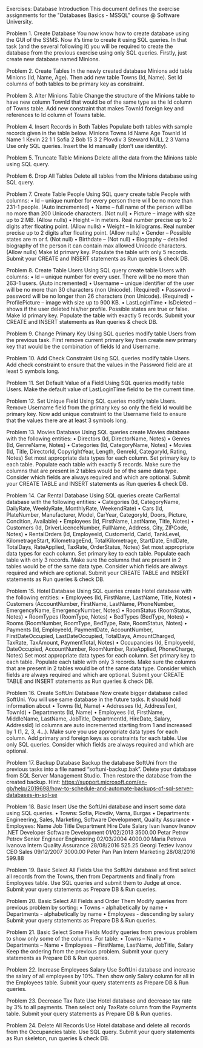 
Exercises: Database Introduction This document defines the exercise assignments for the "Databases Basics - MSSQL" course @ Software University.

Problem 1. Create Database
You now know how to create database using the GUI of the SSMS. Now it’s time to create it using SQL queries. In that task (and the several following it) you will be required to create the database from the previous exercise using only SQL queries. Firstly, just create new database named Minions.

Problem 2. Create Tables
In the newly created database Minions add table Minions (Id, Name, Age). Then add new table Towns (Id, Name). Set Id columns of both tables to be primary key as constraint.

Problem 3. Alter Minions Table
Change the structure of the Minions table to have new column TownId that would be of the same type as the Id column of Towns table. Add new constraint that makes TownId foreign key and references to Id column of Towns table.

Problem 4. Insert Records in Both Tables
Populate both tables with sample records given in the table below.
Minions Towns
Id Name Age TownId Id Name
1 Kevin 22 1 1 Sofia
2 Bob 15 3 2 Plovdiv
3 Steward NULL 2 3 Varna
Use only SQL queries. Insert the Id manually (don’t use identity).

Problem 5. Truncate Table Minions
Delete all the data from the Minions table using SQL query.

Problem 6. Drop All Tables
Delete all tables from the Minions database using SQL query.

Problem 7. Create Table People
Using SQL query create table People with columns:
• Id – unique number for every person there will be no more than 231-1 people. (Auto incremented)
• Name – full name of the person will be no more than 200 Unicode characters. (Not null)
• Picture – image with size up to 2 MB. (Allow nulls)
• Height – In meters. Real number precise up to 2 digits after floating point. (Allow nulls)
• Weight – In kilograms. Real number precise up to 2 digits after floating point. (Allow nulls)
• Gender – Possible states are m or f. (Not null)
• Birthdate – (Not null)
• Biography – detailed biography of the person it can contain max allowed Unicode characters. (Allow nulls)
Make Id primary key. Populate the table with only 5 records. Submit your CREATE and INSERT statements as Run queries & check DB.

Problem 8. Create Table Users
Using SQL query create table Users with columns:
• Id – unique number for every user. There will be no more than 263-1 users. (Auto incremented)
• Username – unique identifier of the user will be no more than 30 characters (non Unicode). (Required)
• Password – password will be no longer than 26 characters (non Unicode). (Required)
• ProfilePicture – image with size up to 900 KB.
• LastLoginTime
• IsDeleted – shows if the user deleted his/her profile. Possible states are true or false.
Make Id primary key. Populate the table with exactly 5 records. Submit your CREATE and INSERT statements as Run queries & check DB.

Problem 9. Change Primary Key
Using SQL queries modify table Users from the previous task. First remove current primary key then create new primary key that would be the combination of fields Id and Username.

Problem 10. Add Check Constraint
Using SQL queries modify table Users. Add check constraint to ensure that the values in the Password field are at least 5 symbols long.

Problem 11. Set Default Value of a Field
Using SQL queries modify table Users. Make the default value of LastLoginTime field to be the current time.

Problem 12. Set Unique Field
Using SQL queries modify table Users. Remove Username field from the primary key so only the field Id would be primary key. Now add unique constraint to the Username field to ensure that the values there are at least 3 symbols long.

Problem 13. Movies Database
Using SQL queries create Movies database with the following entities:
• Directors (Id, DirectorName, Notes)
• Genres (Id, GenreName, Notes)
• Categories (Id, CategoryName, Notes)
• Movies (Id, Title, DirectorId, CopyrightYear, Length, GenreId, CategoryId, Rating, Notes)
Set most appropriate data types for each column. Set primary key to each table. Populate each table with exactly 5 records. Make sure the columns that are present in 2 tables would be of the same data type. Consider which fields are always required and which are optional. Submit your CREATE TABLE and INSERT statements as Run queries & check DB.

Problem 14. Car Rental Database
Using SQL queries create CarRental database with the following entities:
• Categories (Id, CategoryName, DailyRate, WeeklyRate, MonthlyRate, WeekendRate)
• Cars (Id, PlateNumber, Manufacturer, Model, CarYear, CategoryId, Doors, Picture, Condition, Available)
• Employees (Id, FirstName, LastName, Title, Notes)
• Customers (Id, DriverLicenceNumber, FullName, Address, City, ZIPCode, Notes)
• RentalOrders (Id, EmployeeId, CustomerId, CarId, TankLevel, KilometrageStart, KilometrageEnd, TotalKilometrage, StartDate, EndDate, TotalDays, RateApplied, TaxRate, OrderStatus, Notes)
Set most appropriate data types for each column. Set primary key to each table. Populate each table with only 3 records. Make sure the columns that are present in 2 tables would be of the same data type. Consider which fields are always required and which are optional. Submit your CREATE TABLE and INSERT statements as Run queries & check DB.

Problem 15. Hotel Database
Using SQL queries create Hotel database with the following entities:
• Employees (Id, FirstName, LastName, Title, Notes)
• Customers (AccountNumber, FirstName, LastName, PhoneNumber, EmergencyName, EmergencyNumber, Notes)
• RoomStatus (RoomStatus, Notes)
• RoomTypes (RoomType, Notes)
• BedTypes (BedType, Notes)
• Rooms (RoomNumber, RoomType, BedType, Rate, RoomStatus, Notes)
• Payments (Id, EmployeeId, PaymentDate, AccountNumber, FirstDateOccupied, LastDateOccupied, TotalDays, AmountCharged, TaxRate, TaxAmount, PaymentTotal, Notes) • Occupancies (Id, EmployeeId, DateOccupied, AccountNumber, RoomNumber, RateApplied, PhoneCharge, Notes)
Set most appropriate data types for each column. Set primary key to each table. Populate each table with only 3 records. Make sure the columns that are present in 2 tables would be of the same data type. Consider which fields are always required and which are optional. Submit your CREATE TABLE and INSERT statements as Run queries & check DB.

Problem 16. Create SoftUni Database
Now create bigger database called SoftUni. You will use same database in the future tasks. It should hold information about
• Towns (Id, Name)
• Addresses (Id, AddressText, TownId)
• Departments (Id, Name)
• Employees (Id, FirstName, MiddleName, LastName, JobTitle, DepartmentId, HireDate, Salary, AddressId)
Id columns are auto incremented starting from 1 and increased by 1 (1, 2, 3, 4…). Make sure you use appropriate data types for each column. Add primary and foreign keys as constraints for each table. Use only SQL queries. Consider which fields are always required and which are optional.

Problem 17. Backup Database
Backup the database SoftUni from the previous tasks into a file named “softuni-backup.bak”. Delete your database from SQL Server Management Studio. Then restore the database from the created backup.
Hint: https://support.microsoft.com/en-gb/help/2019698/how-to-schedule-and-automate-backups-of-sql-server-databases-in-sql-se

Problem 18. Basic Insert
Use the SoftUni database and insert some data using SQL queries.
• Towns: Sofia, Plovdiv, Varna, Burgas
• Departments: Engineering, Sales, Marketing, Software Development, Quality Assurance
• Employees:
Name Job Title Department Hire Date Salary
Ivan Ivanov Ivanov .NET Developer Software Development 01/02/2013 3500.00
Petar Petrov Petrov Senior Engineer Engineering 02/03/2004 4000.00
Maria Petrova Ivanova Intern Quality Assurance 28/08/2016 525.25
Georgi Teziev Ivanov CEO Sales 09/12/2007 3000.00
Peter Pan Pan Intern Marketing 28/08/2016 599.88

Problem 19. Basic Select All Fields
Use the SoftUni database and first select all records from the Towns, then from Departments and finally from Employees table. Use SQL queries and submit them to Judge at once. Submit your query statements as Prepare DB & Run queries.

Problem 20. Basic Select All Fields and Order Them
Modify queries from previous problem by sorting:
• Towns - alphabetically by name
• Departments - alphabetically by name
• Employees - descending by salary
Submit your query statements as Prepare DB & Run queries.

Problem 21. Basic Select Some Fields
Modify queries from previous problem to show only some of the columns. For table:
• Towns – Name
• Departments – Name
• Employees – FirstName, LastName, JobTitle, Salary
Keep the ordering from the previous problem. Submit your query statements as Prepare DB & Run queries.

Problem 22. Increase Employees Salary
Use SoftUni database and increase the salary of all employees by 10%. Then show only Salary column for all in the Employees table. Submit your query statements as Prepare DB & Run queries.

Problem 23. Decrease Tax Rate
Use Hotel database and decrease tax rate by 3% to all payments. Then select only TaxRate column from the Payments table. Submit your query statements as Prepare DB & Run queries.

Problem 24. Delete All Records
Use Hotel database and delete all records from the Occupancies table. Use SQL query. Submit your query statements as Run skeleton, run queries & check DB.
